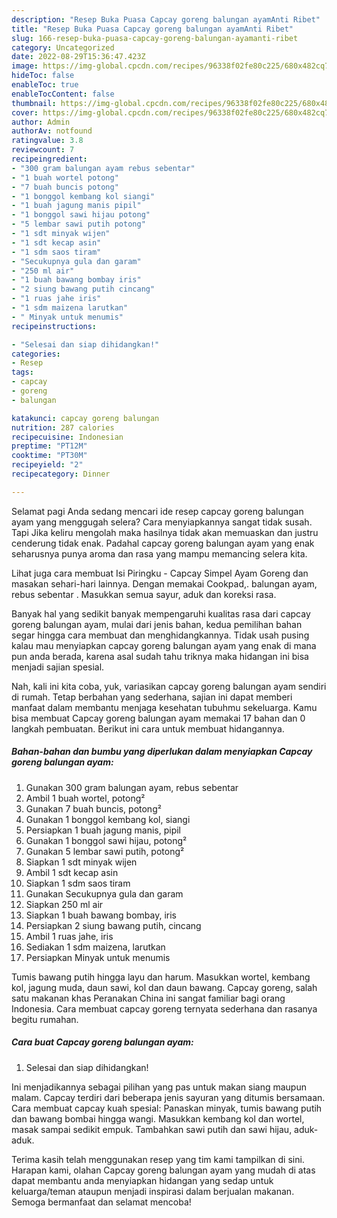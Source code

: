 ```yaml
---
description: "Resep Buka Puasa Capcay goreng balungan ayamAnti Ribet"
title: "Resep Buka Puasa Capcay goreng balungan ayamAnti Ribet"
slug: 166-resep-buka-puasa-capcay-goreng-balungan-ayamanti-ribet
category: Uncategorized
date: 2022-08-29T15:36:47.423Z
image: https://img-global.cpcdn.com/recipes/96338f02fe80c225/680x482cq70/capcay-goreng-balungan-ayam-foto-resep-utama.jpg
hideToc: false
enableToc: true
enableTocContent: false
thumbnail: https://img-global.cpcdn.com/recipes/96338f02fe80c225/680x482cq70/capcay-goreng-balungan-ayam-foto-resep-utama.jpg
cover: https://img-global.cpcdn.com/recipes/96338f02fe80c225/680x482cq70/capcay-goreng-balungan-ayam-foto-resep-utama.jpg
author: Admin
authorAv: notfound
ratingvalue: 3.8
reviewcount: 7
recipeingredient:
- "300 gram balungan ayam rebus sebentar"
- "1 buah wortel potong"
- "7 buah buncis potong"
- "1 bonggol kembang kol siangi"
- "1 buah jagung manis pipil"
- "1 bonggol sawi hijau potong"
- "5 lembar sawi putih potong"
- "1 sdt minyak wijen"
- "1 sdt kecap asin"
- "1 sdm saos tiram"
- "Secukupnya gula dan garam"
- "250 ml air"
- "1 buah bawang bombay iris"
- "2 siung bawang putih cincang"
- "1 ruas jahe iris"
- "1 sdm maizena larutkan"
- " Minyak untuk menumis"
recipeinstructions:

- "Selesai dan siap dihidangkan!"
categories:
- Resep
tags:
- capcay
- goreng
- balungan

katakunci: capcay goreng balungan 
nutrition: 287 calories
recipecuisine: Indonesian
preptime: "PT12M"
cooktime: "PT30M"
recipeyield: "2"
recipecategory: Dinner

---
```



Selamat pagi Anda sedang mencari ide resep capcay goreng balungan ayam yang menggugah selera? Cara menyiapkannya sangat tidak susah. Tapi Jika keliru mengolah maka hasilnya tidak akan memuaskan dan justru cenderung tidak enak. Padahal capcay goreng balungan ayam yang enak seharusnya punya aroma dan rasa yang mampu memancing selera kita.


Lihat juga cara membuat Isi Piringku - Capcay Simpel Ayam Goreng dan masakan sehari-hari lainnya. Dengan memakai Cookpad,. balungan ayam, rebus sebentar . Masukkan semua sayur, aduk dan koreksi rasa.

Banyak hal yang sedikit banyak mempengaruhi kualitas rasa dari capcay goreng balungan ayam, mulai dari jenis bahan, kedua pemilihan bahan segar hingga cara membuat dan menghidangkannya. Tidak usah pusing kalau mau menyiapkan capcay goreng balungan ayam yang enak di mana pun anda berada, karena asal sudah tahu triknya maka hidangan ini bisa menjadi sajian spesial.


Nah, kali ini kita coba, yuk, variasikan capcay goreng balungan ayam sendiri di rumah. Tetap berbahan yang sederhana, sajian ini dapat memberi manfaat dalam membantu menjaga kesehatan tubuhmu sekeluarga. Kamu bisa membuat Capcay goreng balungan ayam memakai 17 bahan dan 0 langkah pembuatan. Berikut ini cara untuk membuat hidangannya.

<!--inarticleads1-->

##### Bahan-bahan dan bumbu yang diperlukan dalam menyiapkan Capcay goreng balungan ayam:

1. Gunakan 300 gram balungan ayam, rebus sebentar
1. Ambil 1 buah wortel, potong²
1. Gunakan 7 buah buncis, potong²
1. Gunakan 1 bonggol kembang kol, siangi
1. Persiapkan 1 buah jagung manis, pipil
1. Gunakan 1 bonggol sawi hijau, potong²
1. Gunakan 5 lembar sawi putih, potong²
1. Siapkan 1 sdt minyak wijen
1. Ambil 1 sdt kecap asin
1. Siapkan 1 sdm saos tiram
1. Gunakan Secukupnya gula dan garam
1. Siapkan 250 ml air
1. Siapkan 1 buah bawang bombay, iris
1. Persiapkan 2 siung bawang putih, cincang
1. Ambil 1 ruas jahe, iris
1. Sediakan 1 sdm maizena, larutkan
1. Persiapkan  Minyak untuk menumis


Tumis bawang putih hingga layu dan harum. Masukkan wortel, kembang kol, jagung muda, daun sawi, kol dan daun bawang. Capcay goreng, salah satu makanan khas Peranakan China ini sangat familiar bagi orang Indonesia. Cara membuat capcay goreng ternyata sederhana dan rasanya begitu rumahan. 

<!--inarticleads2-->

##### Cara buat Capcay goreng balungan ayam:


1. Selesai dan siap dihidangkan!

Ini menjadikannya sebagai pilihan yang pas untuk makan siang maupun malam. Capcay terdiri dari beberapa jenis sayuran yang ditumis bersamaan. Cara membuat capcay kuah spesial: Panaskan minyak, tumis bawang putih dan bawang bombai hingga wangi. Masukkan kembang kol dan wortel, masak sampai sedikit empuk. Tambahkan sawi putih dan sawi hijau, aduk-aduk. 

Terima kasih telah menggunakan resep yang tim kami tampilkan di sini. Harapan kami, olahan Capcay goreng balungan ayam yang mudah di atas dapat membantu anda menyiapkan hidangan yang sedap untuk keluarga/teman ataupun menjadi inspirasi dalam berjualan makanan. Semoga bermanfaat dan selamat mencoba!
